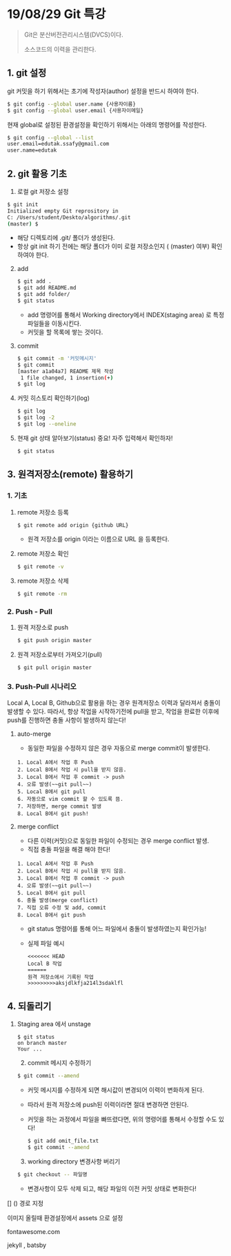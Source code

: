 # 19/08/29 Git 특강

> Git은 분산버전관리시스템(DVCS)이다.
>
> 소스코드의 이력을 관리한다.



## 1. git 설정

git 커밋을 하기 위해서는 초기에 작성자(author) 설정을 반드시 하여야 한다.

```bash
$ git config --global user.name {사용자이름}
$ git config --global user.email {사용자이메일}
```

현재 global로 설정된 환경설정을 확인하기 위해서는 아래의 명령어를 작성한다.

```bash
$ git config --global --list
user.email=edutak.ssafy@gmail.com
user.name=edutak
```





## 2. git 활용 기초

1. 로컬 git 저장소 설정

 ```bash
$ git init
Initialized empty Git reprository in
C: /Users/student/Deskto/algorithms/.git
(master) $
 ```

- 해당 디렉토리에 .git/ 폴더가 생성된다.
- 항상 git init 하기 전에는 해당 폴더가 이미 로컬 저장소인지 ( (master) 여부) 확인 하여야 한다.

2. add

   ```bash
   $ git add .
   $ git add README.md
   $ git add folder/
   $ git status
   ```

   - add 명령어를 통해서 Working directory에서 INDEX(staging area) 로 특정 파일들을 이동시킨다.
   - 커밋을 할 목록에 쌓는 것이다.

3. commit

   ```bash
   $ git commit -m '커밋메시지'
   $ git commit
   [master a1a04a7] README 제목 작성
    1 file changed, 1 insertion(+)
   $ git log
   ```

4. 커밋 히스토리 확인하기(log)

   ```bash
   $ git log
   $ git log -2
   $ git log --oneline
   ```

5. 현재 git 상태 알아보기(status) 중요! 자주 입력해서 확인하자!

   ```bash
   $ git status
   ```



## 3. 원격저장소(remote) 활용하기

### 1. 기초

 1. remote 저장소 등록

    ```bash
    $ git remote add origin {github URL}
    ```

    - 원격 저장소를 origin 이라는 이름으로 URL 을 등록한다.

2. remote 저장소 확인

   ```bash
   $ git remote -v
   ```

3. remote 저장소 삭제

   ```bash
   $ git remote -rm
   ```

### 2. Push - Pull

1. 원격 저장소로 push

    ```bash
    $ git push origin master
    ```

2. 원격 저장소로부터 가져오기(pull)

   ```bash
   $ git pull origin master
   ```

### 3. Push-Pull 시나리오

Local A, Local B, Github으로 활용을 하는 경우 원격저장소 이력과 달라져서 충돌이 발생할 수 있다. 따라서, 항상 작업을 시작하기전에 pull을 받고, 작업을 완료한 이후에 push를 진행하면 충돌 사항이 발생하지 않는다!

1. auto-merge

   - 동일한 파일을 수정하지 않은 경우 자동으로 merge commit이 발생한다.
   
   ```
   1. Local A에서 작업 후 Push
   2. Local B에서 작업 시 pull을 받지 않음.
   3. Local B에서 작업 후 commit -> push
   4. 오류 발생(~~git pull~~)
   5. Local B에서 git pull
   6. 자동으로 vim commit 할 수 있도록 뜸.
   7. 저장하면, merge commit 발생
   8. Local B에서 git push!
   ```
   
2. merge conflict

   - 다른 이력(커밋)으로 동일한 파일이 수정되는 경우 merge conflict 발생.
   - 직접 충돌 파일을 해결 해야 한다!

   ```
   1. Local A에서 작업 후 Push
   2. Local B에서 작업 시 pull을 받지 않음.
   3. Local B에서 작업 후 commit -> push
   4. 오류 발생(~~git pull~~)
   5. Local B에서 git pull
   6. 충돌 발생(merge conflict)
   7. 직접 오류 수정 및 add, commit
   8. Local B에서 git push
   ```

   - git status 명령어를 통해 어느 파일에서 충돌이 발생하였는지 확인가능!

   - 실제 파일 예시

     ```
     <<<<<<< HEAD
     Local B 작업
     ======
     원격 저장소에서 기록된 작업
     >>>>>>>>>aksjdlkfja214l3sdaklfl
     ```



## 4. 되돌리기

 1. Staging area 에서 unstage

    ```
    $ git status
    on branch master
    Your ... 
    ```

	2. commit 메시지 수정하기

    ```bash
    $ git commit --amend
    ```

    - 커밋 메시지를 수정하게 되면 해시값이 변경되어 이력이 변화하게 된다.

    - 따라서 원격 저장소에 push된 이력이라면 절대 변경하면 안된다.

    - 커밋을 하는 과정에서 파일을 빠뜨렸다면, 위의 명령어를 통해서 수정할 수도 있다! 

      ```bash
      $ git add omit_file.txt
      $ git commit --amend
      ```

	3. working directory 변경사항 버리기

    ```bash
    $ git checkout -- 파일명
    ```

    - 변경사항이 모두 삭제 되고, 해당 파일의 이전 커밋 상태로 변화한다!     





[] () 경로 지정    

이미지 올릴때 환경설정에서 assets 으로 설정



fontawesome.com

jekyll , batsby